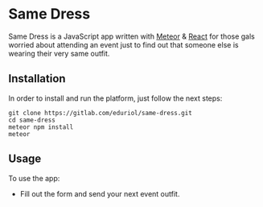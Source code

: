 # Same Dress
Same Dress is a JavaScript app written with [Meteor](https://www.meteor.com/) & [React](https://facebook.github.io/react/) for those gals worried about attending an event just to find out that someone else is wearing their very same outfit.

## Installation
In order to install and run the platform, just follow the next steps:
```
git clone https://gitlab.com/eduriol/same-dress.git
cd same-dress
meteor npm install
meteor
```
## Usage
To use the app:
* Fill out the form and send your next event outfit.